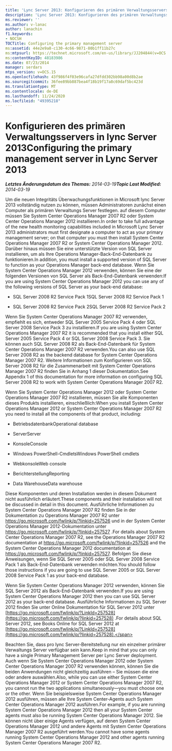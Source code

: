 ```yaml
---
title: 'Lync Server 2013: Konfigurieren des primären Verwaltungsservers'
description: 'Lync Server 2013: Konfigurieren des primären Verwaltungsservers'
ms.reviewer: ''
ms.author: v-lanac
author: lanachin
f1.keywords:
- NOCSH
TOCTitle: Configuring the primary management server
ms:assetid: 44e2e9a8-c130-4c66-9871-80b1ff11b27c
ms:mtpsurl: https://technet.microsoft.com/en-us/library/JJ204844(v=OCS.15)
ms:contentKeyID: 48183986
ms.date: 07/23/2014
manager: serdars
mtps_version: v=OCS.15
ms.openlocfilehash: 43f986f4f03e96cafa27dfdd302bb98a00d8b2ae
ms.sourcegitcommit: 36fee89bb887bea4f18b19f17a8c69daf5bc423d
ms.translationtype: MT
ms.contentlocale: de-DE
ms.lasthandoff: 11/24/2020
ms.locfileid: "49395218"
---
```

# <a name="configuring-the-primary-management-server-in-lync-server-2013"></a><span data-ttu-id="a6713-103">Konfigurieren des primären Verwaltungsservers in lync Server 2013</span><span class="sxs-lookup"><span data-stu-id="a6713-103">Configuring the primary management server in Lync Server 2013</span></span>

<div data-xmlns="http://www.w3.org/1999/xhtml">

<div class="topic" data-xmlns="http://www.w3.org/1999/xhtml" data-msxsl="urn:schemas-microsoft-com:xslt" data-cs="https://msdn.microsoft.com/">

<div data-asp="https://msdn2.microsoft.com/asp">



</div>

<div id="mainSection">

<div id="mainBody"><span data-ttu-id="a6713-104">

<span> </span></span><span class="sxs-lookup"><span data-stu-id="a6713-104">

<span> </span></span></span>

<span data-ttu-id="a6713-105">_**Letztes Änderungsdatum des Themas:** 2014-03-19_</span><span class="sxs-lookup"><span data-stu-id="a6713-105">_**Topic Last Modified:** 2014-03-19_</span></span>

<span data-ttu-id="a6713-106">Um die neuen Integritäts Überwachungsfunktionen in Microsoft lync Server 2013 vollständig nutzen zu können, müssen Administratoren zunächst einen Computer als primären Verwaltungs Server festlegen. auf diesem Computer müssen Sie System Center Operations Manager 2007 R2 oder System Center Operations Manager 2012 installieren.</span><span class="sxs-lookup"><span data-stu-id="a6713-106">In order to take full advantage of the new health monitoring capabilities included in Microsoft Lync Server 2013 administrators must first designate a computer to act as your primary management server; on that computer you must then install System Center Operations Manager 2007 R2 or System Center Operations Manager 2012.</span></span> <span data-ttu-id="a6713-107">Darüber hinaus müssen Sie eine unterstützte Version von SQL Server installieren, um als Ihre Operations Manager-Back-End-Datenbank zu funktionieren.</span><span class="sxs-lookup"><span data-stu-id="a6713-107">In addition, you must install a supported version of SQL Server to function as your Operations Manager back-end database.</span></span> <span data-ttu-id="a6713-108">Wenn Sie System Center Operations Manager 2012 verwenden, können Sie eine der folgenden Versionen von SQL Server als Back-End-Datenbank verwenden:</span><span class="sxs-lookup"><span data-stu-id="a6713-108">If you are using System Center Operations Manager 2012 you can use any of the following versions of SQL Server as your back-end database:</span></span>

  - <span data-ttu-id="a6713-109">SQL Server 2008 R2 Service Pack 1</span><span class="sxs-lookup"><span data-stu-id="a6713-109">SQL Server 2008 R2 Service Pack 1</span></span>

  - <span data-ttu-id="a6713-110">SQL Server 2008 R2 Service Pack 2</span><span class="sxs-lookup"><span data-stu-id="a6713-110">SQL Server 2008 R2 Service Pack 2</span></span>

<span data-ttu-id="a6713-111">Wenn Sie System Center Operations Manager 2007 R2 verwenden, empfiehlt es sich, entweder SQL Server 2005 Service Pack 4 oder SQL Server 2008 Service Pack 3 zu installieren.</span><span class="sxs-lookup"><span data-stu-id="a6713-111">If you are using System Center Operations Manager 2007 R2 it is recommended that you install either SQL Server 2005 Service Pack 4 or SQL Server 2008 Service Pack 3.</span></span> <span data-ttu-id="a6713-112">Sie können auch SQL Server 2008 R2 als Back-End-Datenbank für System Center Operations Manager 2007 R2 verwenden.</span><span class="sxs-lookup"><span data-stu-id="a6713-112">You can also use SQL Server 2008 R2 as the backend database for System Center Operations Manager 2007 R2.</span></span> <span data-ttu-id="a6713-113">Weitere Informationen zum Konfigurieren von SQL Server 2008 R2 für die Zusammenarbeit mit System Center Operations Manager 2007 R2 finden Sie in Anhang 1 dieser Dokumentation.</span><span class="sxs-lookup"><span data-stu-id="a6713-113">See Appendix 1 of this documentation for more information on configuring SQL Server 2008 R2 to work with System Center Operations Manager 2007 R2.</span></span>

<span data-ttu-id="a6713-114">Wenn Sie System Center Operations Manager 2012 oder System Center Operations Manager 2007 R2 installieren, müssen Sie alle Komponenten dieses Produkts installieren, einschließlich:</span><span class="sxs-lookup"><span data-stu-id="a6713-114">When you install System Center Operations Manager 2012 or System Center Operations Manager 2007 R2 you need to install all the components of that product, including:</span></span>

  - <span data-ttu-id="a6713-115">Betriebsdatenbank</span><span class="sxs-lookup"><span data-stu-id="a6713-115">Operational database</span></span>

  - <span data-ttu-id="a6713-116">Server</span><span class="sxs-lookup"><span data-stu-id="a6713-116">Server</span></span>

  - <span data-ttu-id="a6713-117">Konsole</span><span class="sxs-lookup"><span data-stu-id="a6713-117">Console</span></span>

  - <span data-ttu-id="a6713-118">Windows PowerShell-Cmdlets</span><span class="sxs-lookup"><span data-stu-id="a6713-118">Windows PowerShell cmdlets</span></span>

  - <span data-ttu-id="a6713-119">Webkonsole</span><span class="sxs-lookup"><span data-stu-id="a6713-119">Web console</span></span>

  - <span data-ttu-id="a6713-120">Berichterstellung</span><span class="sxs-lookup"><span data-stu-id="a6713-120">Reporting</span></span>

  - <span data-ttu-id="a6713-121">Data Warehouse</span><span class="sxs-lookup"><span data-stu-id="a6713-121">Data warehouse</span></span>

<span data-ttu-id="a6713-122">Diese Komponenten und deren Installation werden in diesem Dokument nicht ausführlich erläutert.</span><span class="sxs-lookup"><span data-stu-id="a6713-122">These components and their installation will not be discussed in detail in this document.</span></span> <span data-ttu-id="a6713-123">Ausführliche Informationen zu System Center Operations Manager 2007 R2 finden Sie in der Dokumentation zu Operations Manager 2007 R2 unter <https://go.microsoft.com/fwlink/p/?linkid=257526> und in der System Center Operations Manager 2012-Dokumentation unter <https://go.microsoft.com/fwlink/p/?linkid=257527> .</span><span class="sxs-lookup"><span data-stu-id="a6713-123">For details about System Center Operations Manager 2007 R2, see the Operations Manager 2007 R2 documentation at <https://go.microsoft.com/fwlink/p/?linkid=257526> and the System Center Operations Manager 2012 documentation at <https://go.microsoft.com/fwlink/p/?linkid=257527>.</span></span> <span data-ttu-id="a6713-124">Befolgen Sie diese Anweisungen, wenn Sie SQL Server 2005 oder SQL Server 2008 Service Pack 1 als Back-End-Datenbank verwenden möchten.</span><span class="sxs-lookup"><span data-stu-id="a6713-124">You should follow those instructions if you are going to use SQL Server 2005 or SQL Server 2008 Service Pack 1 as your back-end database.</span></span>

<span data-ttu-id="a6713-125">Wenn Sie System Center Operations Manager 2012 verwenden, können Sie SQL Server 2012 als Back-End-Datenbank verwenden.</span><span class="sxs-lookup"><span data-stu-id="a6713-125">If you are using System Center Operations Manager 2012 then you can use SQL Server 2012 as your back-end database.</span></span> <span data-ttu-id="a6713-126">Ausführliche Informationen zu SQL Server 2012 finden Sie unter Online Dokumentation für SQL Server 2012 unter [https://go.microsoft.com/fwlink/p/?LinkId=257528](https://go.microsoft.com/fwlink/p/?linkid=257528) .</span><span class="sxs-lookup"><span data-stu-id="a6713-126">For details about SQL Server 2012, see Books Online for SQL Server 2012 at [https://go.microsoft.com/fwlink/p/?LinkId=257528](https://go.microsoft.com/fwlink/p/?linkid=257528).</span></span>

<span data-ttu-id="a6713-127">Beachten Sie, dass pro lync Server-Bereitstellung nur ein einzelner primärer Verwaltungs Server verfügbar sein kann.</span><span class="sxs-lookup"><span data-stu-id="a6713-127">Keep in mind that you can only have a single Primary Management Server per Lync Server deployment.</span></span> <span data-ttu-id="a6713-128">Auch wenn Sie System Center Operations Manager 2012 oder System Center Operations Manager 2007 R2 verwenden können, können Sie die beiden Anwendungen nicht gleichzeitig ausführen – Sie müssen die eine oder andere auswählen.</span><span class="sxs-lookup"><span data-stu-id="a6713-128">Also, while you can use either System Center Operations Manager 2012 or System Center Operations Manager 2007 R2, you cannot run the two applications simultaneously—you must choose one or the other.</span></span> <span data-ttu-id="a6713-129">Wenn Sie beispielsweise System Center Operations Manager 2012 ausführen, müssen alle Ihre System Center-Agents auch System Center Operations Manager 2012 ausführen.</span><span class="sxs-lookup"><span data-stu-id="a6713-129">For example, if you are running System Center Operations Manager 2012 then all your System Center agents must also be running System Center Operations Manager 2012.</span></span> <span data-ttu-id="a6713-130">Sie können nicht über einige Agents verfügen, auf denen System Center Operations Manager 2012 und andere Agents mit System Center Operations Manager 2007 R2 ausgeführt werden.</span><span class="sxs-lookup"><span data-stu-id="a6713-130">You cannot have some agents running System Center Operations Manager 2012 and other agents running System Center Operations Manager 2007 R2.</span></span>

<span data-ttu-id="a6713-131"></div>

<span> </span>

</div>

</div>

</span><span class="sxs-lookup"><span data-stu-id="a6713-131"></div>

<span> </span>

</div>

</div>

</span></span></div>

